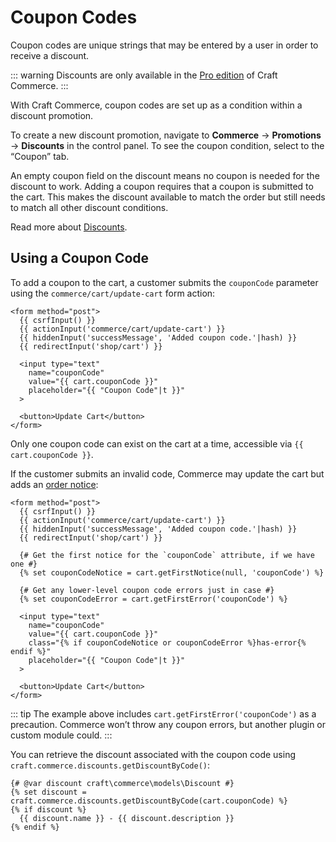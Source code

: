# Coupon Codes

Coupon codes are unique strings that may be entered by a user in order to receive a discount.

::: warning
Discounts are only available in the [Pro edition](editions.md) of Craft Commerce.
:::

With Craft Commerce, coupon codes are set up as a condition within a discount promotion.

To create a new discount promotion, navigate to **Commerce** → **Promotions** → **Discounts** in the control panel. To see the coupon condition, select to the “Coupon” tab.

An empty coupon field on the discount means no coupon is needed for the discount to work. Adding a coupon requires that a coupon is submitted to the cart. This makes the discount available to match the order but still needs to match all other discount conditions.

Read more about [Discounts](discounts.md).

## Using a Coupon Code

To add a coupon to the cart, a customer submits the `couponCode` parameter using the `commerce/cart/update-cart` form action:

```twig
<form method="post">
  {{ csrfInput() }}
  {{ actionInput('commerce/cart/update-cart') }}
  {{ hiddenInput('successMessage', 'Added coupon code.'|hash) }}
  {{ redirectInput('shop/cart') }}

  <input type="text"
    name="couponCode"
    value="{{ cart.couponCode }}"
    placeholder="{{ "Coupon Code"|t }}"
  >

  <button>Update Cart</button>
</form>
```

Only one coupon code can exist on the cart at a time, accessible via `{{ cart.couponCode }}`.

If the customer submits an invalid code, Commerce may update the cart but adds an [order notice](orders-carts.md#order-notices):

```twig{7-8,16}
<form method="post">
  {{ csrfInput() }}
  {{ actionInput('commerce/cart/update-cart') }}
  {{ hiddenInput('successMessage', 'Added coupon code.'|hash) }}
  {{ redirectInput('shop/cart') }}

  {# Get the first notice for the `couponCode` attribute, if we have one #}
  {% set couponCodeNotice = cart.getFirstNotice(null, 'couponCode') %}

  {# Get any lower-level coupon code errors just in case #}
  {% set couponCodeError = cart.getFirstError('couponCode') %}

  <input type="text"
    name="couponCode"
    value="{{ cart.couponCode }}"
    class="{% if couponCodeNotice or couponCodeError %}has-error{% endif %}"
    placeholder="{{ "Coupon Code"|t }}"
  >

  <button>Update Cart</button>
</form>
```

::: tip
The example above includes `cart.getFirstError('couponCode')` as a precaution. Commerce won’t throw any coupon errors, but another plugin or custom module could.
:::

You can retrieve the discount associated with the coupon code using `craft.commerce.discounts.getDiscountByCode()`:

```twig
{# @var discount craft\commerce\models\Discount #}
{% set discount = craft.commerce.discounts.getDiscountByCode(cart.couponCode) %}
{% if discount %}
  {{ discount.name }} - {{ discount.description }}
{% endif %}
```
